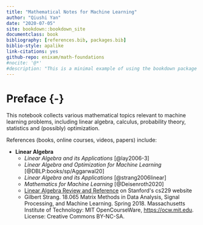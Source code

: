 ```yaml
--- 
title: "Mathematical Notes for Machine Learning"
author: "Qiushi Yan"
date: "2020-07-05"
site: bookdown::bookdown_site
documentclass: book
bibliography: [references.bib, packages.bib]
biblio-style: apalike
link-citations: yes
github-repo: enixam/math-foundations
#nocite: '@*'
#description: "This is a minimal example of using the bookdown package to write a book. The output format for this example is bookdown::gitbook."
---
```


# Preface {-}  

This notebook collects various mathematical topics relevant to machine learning problems, including linear algebra, calculus, probability theory, statistics and (possibly) optimization. 

References (books, online courses, videos, papers) include:  

- **Linear Algebra**
  - *Linear Algebra and its Applications* [@lay2006-3]  
  - *Linear Algebra and Optimization for Machine Learning* [@DBLP:books/sp/Aggarwal20]
  - *Linear Algebra and its Applications* [@strang2006linear]  
  - *Mathematics for Machine Learning* [@Deisenroth2020]
  - [Linear Algebra Review and Reference](http://cs229.stanford.edu/section/cs229-linalg.pdf) on Stanford's cs229 website   
  - Gilbert Strang. 18.065 Matrix Methods in Data Analysis, Signal Processing, and Machine Learning. Spring 2018. Massachusetts Institute of Technology: MIT OpenCourseWare, https://ocw.mit.edu. License: Creative Commons BY-NC-SA.


